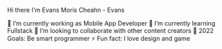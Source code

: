 Hi there 
I'm Evans Moris Cheahn - Evans


🔭 I’m currently working as Mobile App Developer
🌱 I’m currently learning Fullstack
👯 I’m looking to collaborate with other content creators
🥅 2022 Goals: Be smart programmer
⚡ Fun fact: I love design and game





